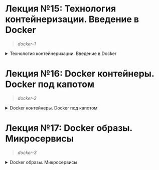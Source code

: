 # **Лекция №15: Технология контейнеризации. Введение в Docker**
> _docker-1_
<details>
  <summary>Технология контейнеризации. Введение в Docker</summary>

## **Задание:**
Установка Docker, запуск контейнера на локальной машине, выполнение команд внутри контейнера, создание образа контейнера на основе запущенного.

Цель:
ПРИМЕЧАНИЕ: д/з будет необходимо выполнить после изучения 2-го занятия по docker - «Docker контейнеры. Docker под капотом»

В данном дз студент студент познакомится с контейнеризацией. Поймет ее отличие от виртуализации, узнает что такое Docker и зачем он нужен, создаст образ и запустит контейнер.
В данном задании тренируются навыки: работы с Docker, создания образа, запуск контейнера.

Описание/Пошаговая инструкция выполнения домашнего задания:
Все действия описаны в методическом указании.

Критерии оценки:
0 б. - задание не выполнено
1 б. - задание выполнено
2 б. - выполнены все дополнительные задания

---

## **Выполнено:**

- Интеграция с GitHub
Наберем в своем канале Slack команду-сообщение:
```
/github subscribe Otus-DevOps-2021-11/Deron-D_microservices commits:*
```

1. Устанавливаем Docker:

 [Install Docker Engine on CentOS](https://docs.docker.com/engine/install/centos/)

~~~bash
➜  Deron-D_microservices git:(docker-2) ✗ docker version
Client: Docker Engine - Community
 Version:           20.10.7
 API version:       1.41
 Go version:        go1.13.15
 Git commit:        f0df350
 Built:             Wed Jun  2 11:56:24 2021
 OS/Arch:           linux/amd64
 Context:           default
 Experimental:      true

Server: Docker Engine - Community
 Engine:
  Version:          20.10.7
  API version:      1.41 (minimum version 1.12)
  Go version:       go1.13.15
  Git commit:       b0f5bc3
  Built:            Wed Jun  2 11:54:48 2021
  OS/Arch:          linux/amd64
  Experimental:     false
 containerd:
  Version:          1.4.9
  GitCommit:        e25210fe30a0a703442421b0f60afac609f950a3
 runc:
  Version:          1.0.1
  GitCommit:        v1.0.1-0-g4144b63
 docker-init:
  Version:          0.19.0
  GitCommit:        de40ad0
➜  Deron-D_microservices git:(docker-2) ✗ docker-compose version
docker-compose version 1.29.2, build 5becea4c
docker-py version: 5.0.0
CPython version: 3.7.10
OpenSSL version: OpenSSL 1.1.0l  10 Sep 2019
~~~

2. Docker hello-world

Запустим первый контейнер:
~~~bash
➜  Deron-D_microservices git:(docker-2) ✗ docker run hello-world
Unable to find image 'hello-world:latest' locally
latest: Pulling from library/hello-world
2db29710123e: Pull complete
Digest: sha256:507ecde44b8eb741278274653120c2bf793b174c06ff4eaa672b713b3263477b
Status: Downloaded newer image for hello-world:latest

Hello from Docker!
This message shows that your installation appears to be working correctly.

To generate this message, Docker took the following steps:
 1. The Docker client contacted the Docker daemon.
 2. The Docker daemon pulled the "hello-world" image from the Docker Hub.
    (amd64)
 3. The Docker daemon created a new container from that image which runs the
    executable that produces the output you are currently reading.
 4. The Docker daemon streamed that output to the Docker client, which sent it
    to your terminal.

To try something more ambitious, you can run an Ubuntu container with:
 $ docker run -it ubuntu bash

Share images, automate workflows, and more with a free Docker ID:
 https://hub.docker.com/

For more examples and ideas, visit:
 https://docs.docker.com/get-started/
~~~

3. Docker ps

Список запущенных контейнеров и список всех контейнеров:
~~~bash
➜  Deron-D_microservices git:(docker-2) ✗ docker ps
CONTAINER ID   IMAGE     COMMAND   CREATED   STATUS    PORTS     NAMES
➜  Deron-D_microservices git:(docker-2) ✗  docker ps -a
CONTAINER ID   IMAGE         COMMAND    CREATED         STATUS                     PORTS     NAMES
cf84f4fc13d5   hello-world   "/hello"   2 minutes ago   Exited (0) 2 minutes ago             awesome_hofstadter
~~~

4. Docker images

Список сохраненных образов:
~~~bash
➜  Deron-D_microservices git:(docker-2) ✗ docker images
REPOSITORY                TAG       IMAGE ID       CREATED        SIZE
hello-world               latest    feb5d9fea6a5   4 months ago   13.3kB
ubuntu                    18.04     39a8cfeef173   6 months ago   63.1MB
ubuntu                    bionic    39a8cfeef173   6 months ago   63.1MB
debian                    stretch   2c3ad12c6ecf   6 months ago   101MB
~~~

5. Docker run

Команда run создает и запускает контейнер из image:
~~~bash
➜  Deron-D_microservices git:(docker-2) ✗ docker run -it ubuntu:18.04 /bin/bash
root@610e2e3a4456:/# echo 'Hello world!' > /tmp/file
root@610e2e3a4456:/# cat /tmp/file
Hello world!
root@610e2e3a4456:/# exit
exit
➜  Deron-D_microservices git:(docker-2) ✗ docker run -it ubuntu:18.04 /bin/bash
root@8d6629686521:/# cat /tmp/file
cat: /tmp/file: No such file or directory
root@8d6629686521:/#
root@8d6629686521:/# exit
~~~

Docker run каждый раз запускает новый контейнер
Если не указывать флаг --rm при запуске docker run, то после остановки контейнер вместе с содержимым остается на диске


6. Docker ps

Найдем ранее созданный контейнер в котором мы создали /tmp/file
Это должен быть предпоследний контейнер запущенный из образа ubuntu:18.04
~~~bash
➜  Deron-D_microservices git:(docker-2) ✗ docker ps -a --format "table {{.ID}}\t{{.Image}}\t{{.CreatedAt}}\t{{.Names}}"
CONTAINER ID   IMAGE          CREATED AT                      NAMES
8d6629686521   ubuntu:18.04   2022-02-06 23:26:02 +0300 MSK   objective_faraday
610e2e3a4456   ubuntu:18.04   2022-02-06 23:25:28 +0300 MSK   fervent_lewin
cf84f4fc13d5   hello-world    2022-02-06 23:13:57 +0300 MSK   awesome_hofstadter
~~~

7. Docker start & attach

- start запускает остановленный(уже созданный)
- контейнер attach подсоединяет терминал к созданному контейнеру

~~~bash
➜  Deron-D_microservices git:(docker-2) ✗ docker start fervent_lewin
fervent_lewin
➜  Deron-D_microservices git:(docker-2) ✗ docker attach fervent_lewin
root@610e2e3a4456:/# cat /tmp/file
Hello world!
~~~

`Ctrl+p`, `Ctrl+q`

~~~bash
root@610e2e3a4456:/# read escape sequence
➜  Deron-D_microservices git:(docker-2) ✗ docker ps
CONTAINER ID   IMAGE          COMMAND       CREATED         STATUS         PORTS     NAMES
610e2e3a4456   ubuntu:18.04   "/bin/bash"   7 minutes ago   Up 2 minutes             fervent_lewin
~~~

8. Docker exec

~~~bash
➜  Deron-D_microservices git:(docker-2) ✗ docker ps
CONTAINER ID   IMAGE          COMMAND       CREATED      STATUS      PORTS     NAMES
610e2e3a4456   ubuntu:18.04   "/bin/bash"   2 days ago   Up 2 days             fervent_lewin
➜  Deron-D_microservices git:(docker-2) ✗ docker exec -it 610e2e3a4456 bash
root@610e2e3a4456:/# ps axf
    PID TTY      STAT   TIME COMMAND
     14 pts/1    Ss     0:00 bash
     25 pts/1    R+     0:00  \_ ps axf
      1 pts/0    Ss+    0:00 /bin/bash
root@610e2e3a4456:/# exit
exit
~~~

9. Docker commit

- Создает image из контейнера
- Контейнер при этом остается запущенным

~~~bash
➜  Deron-D_microservices git:(docker-2) ✗ docker commit 610e2e3a4456 deron73/ubuntu-tmp-file
sha256:e909dc08bf43bbd66cce08c5c89c37286f56503fa9b32319ca4c909623b60697
➜  Deron-D_microservices git:(docker-2) ✗ docker images
REPOSITORY                TAG       IMAGE ID       CREATED          SIZE
deron73/ubuntu-tmp-file   latest    e909dc08bf43   14 seconds ago   63.1MB
hello-world               latest    feb5d9fea6a5   4 months ago     13.3kB
docker-compose_postgres   latest    27b9045857c9   6 months ago     265MB
docker-compose_pgsql1c    latest    27b9045857c9   6 months ago     265MB
ubuntu                    18.04     39a8cfeef173   6 months ago     63.1MB
ubuntu                    bionic    39a8cfeef173   6 months ago     63.1MB
debian                    stretch   2c3ad12c6ecf   6 months ago     101MB
➜  Deron-D_microservices git:(docker-2) ✗ docker images > dockermonolith/docker-1.log
~~~

### Задание со ⭐

~~~bash
➜  Deron-D_microservices git:(docker-2) ✗ docker inspect 610e2e3a4456
[
    {
        "Id": "610e2e3a4456ca905af8b292da1f4cb276a551c4b79b1dd441183088aa460c6f",
        "Created": "2022-02-06T20:25:28.563953735Z",
        "Path": "/bin/bash",
        "Args": [],
        "State": {
            "Status": "running",
            "Running": true,
            "Paused": false,
            "Restarting": false,
            "OOMKilled": false,
            "Dead": false,
            "Pid": 1671358,
            "ExitCode": 0,
            "Error": "",
            "StartedAt": "2022-02-06T20:30:50.19225462Z",
            "FinishedAt": "2022-02-06T20:25:59.575342297Z"
        },
        "Image": "sha256:39a8cfeef17302cb7ce93cefe12368560fe62ef9d517808855f7bda79a1eb697",
        "ResolvConfPath": "/var/lib/docker/containers/610e2e3a4456ca905af8b292da1f4cb276a551c4b79b1dd441183088aa460c6f/resolv.conf",
        "HostnamePath": "/var/lib/docker/containers/610e2e3a4456ca905af8b292da1f4cb276a551c4b79b1dd441183088aa460c6f/hostname",
        "HostsPath": "/var/lib/docker/containers/610e2e3a4456ca905af8b292da1f4cb276a551c4b79b1dd441183088aa460c6f/hosts",
        "LogPath": "/var/lib/docker/containers/610e2e3a4456ca905af8b292da1f4cb276a551c4b79b1dd441183088aa460c6f/610e2e3a4456ca905af8b292da1f4cb276a551c4b79b1dd441183088aa460c6f-json.log",
        "Name": "/fervent_lewin",
        "RestartCount": 0,
        "Driver": "overlay2",
        "Platform": "linux",
        "MountLabel": "",
        "ProcessLabel": "",
        "AppArmorProfile": "",
        "ExecIDs": null,
        "HostConfig": {
            "Binds": null,
            "ContainerIDFile": "",
            "LogConfig": {
                "Type": "json-file",
                "Config": {}
            },
            "NetworkMode": "default",
            "PortBindings": {},
            "RestartPolicy": {
                "Name": "no",
                "MaximumRetryCount": 0
            },
            "AutoRemove": false,
            "VolumeDriver": "",
            "VolumesFrom": null,
            "CapAdd": null,
            "CapDrop": null,
            "CgroupnsMode": "host",
            "Dns": [],
            "DnsOptions": [],
            "DnsSearch": [],
            "ExtraHosts": null,
            "GroupAdd": null,
            "IpcMode": "private",
            "Cgroup": "",
            "Links": null,
            "OomScoreAdj": 0,
            "PidMode": "",
            "Privileged": false,
            "PublishAllPorts": false,
            "ReadonlyRootfs": false,
            "SecurityOpt": null,
            "UTSMode": "",
            "UsernsMode": "",
            "ShmSize": 67108864,
            "Runtime": "runc",
            "ConsoleSize": [
                0,
                0
            ],
            "Isolation": "",
            "CpuShares": 0,
            "Memory": 0,
            "NanoCpus": 0,
            "CgroupParent": "",
            "BlkioWeight": 0,
            "BlkioWeightDevice": [],
            "BlkioDeviceReadBps": null,
            "BlkioDeviceWriteBps": null,
            "BlkioDeviceReadIOps": null,
            "BlkioDeviceWriteIOps": null,
            "CpuPeriod": 0,
            "CpuQuota": 0,
            "CpuRealtimePeriod": 0,
            "CpuRealtimeRuntime": 0,
            "CpusetCpus": "",
            "CpusetMems": "",
            "Devices": [],
            "DeviceCgroupRules": null,
            "DeviceRequests": null,
            "KernelMemory": 0,
            "KernelMemoryTCP": 0,
            "MemoryReservation": 0,
            "MemorySwap": 0,
            "MemorySwappiness": null,
            "OomKillDisable": false,
            "PidsLimit": null,
            "Ulimits": null,
            "CpuCount": 0,
            "CpuPercent": 0,
            "IOMaximumIOps": 0,
            "IOMaximumBandwidth": 0,
            "MaskedPaths": [
                "/proc/asound",
                "/proc/acpi",
                "/proc/kcore",
                "/proc/keys",
                "/proc/latency_stats",
                "/proc/timer_list",
                "/proc/timer_stats",
                "/proc/sched_debug",
                "/proc/scsi",
                "/sys/firmware"
            ],
            "ReadonlyPaths": [
                "/proc/bus",
                "/proc/fs",
                "/proc/irq",
                "/proc/sys",
                "/proc/sysrq-trigger"
            ]
        },
        "GraphDriver": {
            "Data": {
                "LowerDir": "/var/lib/docker/overlay2/4925f794763b8f803d6b76401e34dcdb1bdb7e5f70e6ffe7acb357750c14e8d3-init/diff:/var/lib/docker/overlay2/04e1c7aa28e7582ffe86ca772c26544f5a952c052d5be37e67e5aef63bf5a80f/diff",
                "MergedDir": "/var/lib/docker/overlay2/4925f794763b8f803d6b76401e34dcdb1bdb7e5f70e6ffe7acb357750c14e8d3/merged",
                "UpperDir": "/var/lib/docker/overlay2/4925f794763b8f803d6b76401e34dcdb1bdb7e5f70e6ffe7acb357750c14e8d3/diff",
                "WorkDir": "/var/lib/docker/overlay2/4925f794763b8f803d6b76401e34dcdb1bdb7e5f70e6ffe7acb357750c14e8d3/work"
            },
            "Name": "overlay2"
        },
        "Mounts": [],
        "Config": {
            "Hostname": "610e2e3a4456",
            "Domainname": "",
            "User": "",
            "AttachStdin": true,
            "AttachStdout": true,
            "AttachStderr": true,
            "Tty": true,
            "OpenStdin": true,
            "StdinOnce": true,
            "Env": [
                "PATH=/usr/local/sbin:/usr/local/bin:/usr/sbin:/usr/bin:/sbin:/bin"
            ],
            "Cmd": [
                "/bin/bash"
            ],
            "Image": "ubuntu:18.04",
            "Volumes": null,
            "WorkingDir": "",
            "Entrypoint": null,
            "OnBuild": null,
            "Labels": {}
        },
        "NetworkSettings": {
            "Bridge": "",
            "SandboxID": "3cb67ef189998d29761a502dad22b7c0d8a720f9a87ed3742ad11cc01d4b7490",
            "HairpinMode": false,
            "LinkLocalIPv6Address": "",
            "LinkLocalIPv6PrefixLen": 0,
            "Ports": {},
            "SandboxKey": "/var/run/docker/netns/3cb67ef18999",
            "SecondaryIPAddresses": null,
            "SecondaryIPv6Addresses": null,
            "EndpointID": "850ed7f45b94a55314b0b839485b79601c61c4fecb51a38ce2dbf10ebfa5d85d",
            "Gateway": "172.17.0.1",
            "GlobalIPv6Address": "",
            "GlobalIPv6PrefixLen": 0,
            "IPAddress": "172.17.0.2",
            "IPPrefixLen": 16,
            "IPv6Gateway": "",
            "MacAddress": "02:42:ac:11:00:02",
            "Networks": {
                "bridge": {
                    "IPAMConfig": null,
                    "Links": null,
                    "Aliases": null,
                    "NetworkID": "6d2e447479c6b6e4e141a8281be413a46af2b28c9e182c69230e3ed653f2abcb",
                    "EndpointID": "850ed7f45b94a55314b0b839485b79601c61c4fecb51a38ce2dbf10ebfa5d85d",
                    "Gateway": "172.17.0.1",
                    "IPAddress": "172.17.0.2",
                    "IPPrefixLen": 16,
                    "IPv6Gateway": "",
                    "GlobalIPv6Address": "",
                    "GlobalIPv6PrefixLen": 0,
                    "MacAddress": "02:42:ac:11:00:02",
                    "DriverOpts": null
                }
            }
        }
    }
]
➜  Deron-D_microservices git:(docker-2) ✗ docker inspect 39a8cfeef173
[
    {
        "Id": "sha256:39a8cfeef17302cb7ce93cefe12368560fe62ef9d517808855f7bda79a1eb697",
        "RepoTags": [
            "ubuntu:18.04",
            "ubuntu:bionic"
        ],
        "RepoDigests": [
            "ubuntu@sha256:7bd7a9ca99f868bf69c4b6212f64f2af8e243f97ba13abb3e641e03a7ceb59e8"
        ],
        "Parent": "",
        "Comment": "",
        "Created": "2021-07-26T21:21:31.071665434Z",
        "Container": "c92bfb9ad23f9f790e1b9aceecd94e4da4fd21892314d88c8baf1e767d826306",
        "ContainerConfig": {
            "Hostname": "c92bfb9ad23f",
            "Domainname": "",
            "User": "",
            "AttachStdin": false,
            "AttachStdout": false,
            "AttachStderr": false,
            "Tty": false,
            "OpenStdin": false,
            "StdinOnce": false,
            "Env": [
                "PATH=/usr/local/sbin:/usr/local/bin:/usr/sbin:/usr/bin:/sbin:/bin"
            ],
            "Cmd": [
                "/bin/sh",
                "-c",
                "#(nop) ",
                "CMD [\"bash\"]"
            ],
            "Image": "sha256:b8a5122daf391c9b0675a7d9b74c22896be683c3ee0935858ca8166d51756164",
            "Volumes": null,
            "WorkingDir": "",
            "Entrypoint": null,
            "OnBuild": null,
            "Labels": {}
        },
        "DockerVersion": "20.10.7",
        "Author": "",
        "Config": {
            "Hostname": "",
            "Domainname": "",
            "User": "",
            "AttachStdin": false,
            "AttachStdout": false,
            "AttachStderr": false,
            "Tty": false,
            "OpenStdin": false,
            "StdinOnce": false,
            "Env": [
                "PATH=/usr/local/sbin:/usr/local/bin:/usr/sbin:/usr/bin:/sbin:/bin"
            ],
            "Cmd": [
                "bash"
            ],
            "Image": "sha256:b8a5122daf391c9b0675a7d9b74c22896be683c3ee0935858ca8166d51756164",
            "Volumes": null,
            "WorkingDir": "",
            "Entrypoint": null,
            "OnBuild": null,
            "Labels": null
        },
        "Architecture": "amd64",
        "Os": "linux",
        "Size": 63137486,
        "VirtualSize": 63137486,
        "GraphDriver": {
            "Data": {
                "MergedDir": "/var/lib/docker/overlay2/04e1c7aa28e7582ffe86ca772c26544f5a952c052d5be37e67e5aef63bf5a80f/merged",
                "UpperDir": "/var/lib/docker/overlay2/04e1c7aa28e7582ffe86ca772c26544f5a952c052d5be37e67e5aef63bf5a80f/diff",
                "WorkDir": "/var/lib/docker/overlay2/04e1c7aa28e7582ffe86ca772c26544f5a952c052d5be37e67e5aef63bf5a80f/work"
            },
            "Name": "overlay2"
        },
        "RootFS": {
            "Type": "layers",
            "Layers": [
                "sha256:21639b09744fc39b4e1fe31c79cdf54470afe4d7239a517c4060bd181f8e3039"
            ]
        },
        "Metadata": {
            "LastTagTime": "0001-01-01T00:00:00Z"
        }
    }
]
~~~
### **Выводы про разницу между контейнером и образом:**
Образ докера являются основой контейнеров.
Образ - это упорядоченная коллекция изменений корневой файловой системы и соответствующих параметров
выполнения для использования в среде выполнения контейнера.
Образ обычно содержит объединение многоуровневых файловых систем, расположенных друг на друге.
Образ не имеет состояния и никогда не изменяется.

**Контейнер - это исполняемый (остановленный) экземпляр образа docker.**

Контейнер Docker состоит из:
- Docker образа
- Среды выполнения
- Стандартного набора инструкций
Концепция заимствована из морских контейнеров, которые определяют стандарт для доставки товаров по всему миру.
Docker определяет стандарт для отправки программного обеспечения.

(*) Взято из [Docker Glossary](https://docs.docker.com/glossary/)

Хотелось бы еще добавить, что из одного образа можно запустить множество контейнеров.



## **Полезное:**

</details>

# **Лекция №16: Docker контейнеры. Docker под капотом**
> _docker-2_
<details>
  <summary>Docker контейнеры. Docker под капотом</summary>

## **Задание:**
Запуск VM с установленным Docker Engine при помощи Docker Machine. Написание Dockerfile и сборка образа с тестовым приложением. Сохранение образа на DockerHub.

Цель:
В данном дз студент продолжит работать с Docker, создаст образы приложения и загрузит из в DockerHub.
В данном задании тренируются навыки: работы с Docker, DockerHub.

Описание/Пошаговая инструкция выполнения домашнего задания:
Все действия описаны в методическом указании.

Критерии оценки:
0 б. - задание не выполнено
1 б. - задание выполнено
2 б. - выполнены все дополнительные задания

---

## **Выполнено:**

1. Docker machine


Ставим Docker machine [https://github.com/docker/machine/releases](https://github.com/docker/machine/releases)
~~~bash
curl -L https://github.com/docker/machine/releases/download/v0.16.2/docker-machine-`uname -s`-`uname -m` >/tmp/docker-machine &&
~~~

Создадим Docker хост в Yandex Cloud и настроим локальное окружение на работу с ним
~~~bash
➜  Deron-D_infra git:(main) yc compute instance create \
  --name docker-host \
  --zone ru-central1-a \
  --network-interface subnet-name=reddit-app-net-ru-central1-a,nat-ip-version=ipv4 \
  --create-boot-disk image-folder-id=standard-images,image-family=ubuntu-1804-lts,size=15 \
  --ssh-key ~/.ssh/appuser.pub
done (19s)
id: fhm7srocib0tiak4n3og
folder_id: b1glujc915djb9lako8f
created_at: "2022-02-14T18:30:28Z"
name: docker-host
zone_id: ru-central1-a
platform_id: standard-v2
resources:
  memory: "2147483648"
  cores: "2"
  core_fraction: "100"
status: RUNNING
boot_disk:
  mode: READ_WRITE
  device_name: fhm0r8po6uisnmtgbepe
  auto_delete: true
  disk_id: fhm0r8po6uisnmtgbepe
network_interfaces:
- index: "0"
  mac_address: d0:0d:7e:6f:0c:92
  subnet_id: e9bcqv136grugc8pqv6k
  primary_v4_address:
    address: 10.128.0.10
    one_to_one_nat:
      address: 51.250.15.142
      ip_version: IPV4
fqdn: fhm7srocib0tiak4n3og.auto.internal
scheduling_policy: {}
network_settings:
  type: STANDARD
placement_policy: {}
~~~

После чего можно инициализировать окружение Docker.
~~~bash
➜  Deron-D_infra git:(main) docker-machine create \
  --driver generic \
  --generic-ip-address=51.250.15.142 \
  --generic-ssh-user yc-user \
  --generic-ssh-key ~/.ssh/appuser \
docker-host
Running pre-create checks...
~~~

Проверяем, что наш Docker-хост успешно создан
~~~bash
➜  Deron-D_infra git:(main) docker-machine ls
NAME          ACTIVE   DRIVER    STATE     URL                        SWARM   DOCKER      ERRORS
docker-host   -        generic   Running   tcp://51.250.15.142:2376           v20.10.12
~~~

И начинаем с ним работу
~~~bash
$ eval $(docker-machine env docker-host)
~~~
> переключиться обратно на локальный хост `eval $(docker-machine env --unset)`


2. Сборка образа

~~~bash
➜  docker-monolith git:(docker-2) ✗ docker build -t reddit:latest .
Sending build context to Docker daemon  8.192kB
Step 1/11 : FROM ubuntu:18.04
 ---> dcf4d4bef137
Step 2/11 : RUN apt-get update
 ---> Using cache
 ---> cb0cee1bbe0d
Step 3/11 : RUN apt-get install -y mongodb-server ruby-full ruby-dev build-essential git
 ---> Using cache
 ---> c99964f40c4f
Step 4/11 : RUN gem install bundler
 ---> Using cache
 ---> df14a7870f89
Step 5/11 : RUN git clone -b monolith https://github.com/express42/reddit.git
 ---> Using cache
 ---> efd55a5d1952
Step 6/11 : COPY mongod.conf /etc/mongod.conf
 ---> Using cache
 ---> 3829a455e7a6
Step 7/11 : COPY db_config /reddit/db_config
 ---> Using cache
 ---> a36862cab24c
Step 8/11 : COPY start.sh /start.sh
 ---> Using cache
 ---> bec898124297
Step 9/11 : RUN cd /reddit && rm Gemfile.lock && bundle install
 ---> Using cache
 ---> 865adfa813d2
Step 10/11 : RUN chmod 0777 /start.sh
 ---> Using cache
 ---> 5a162930ae1f
Step 11/11 : CMD ["/start.sh"]
 ---> Using cache
 ---> 924d4cfbfd6e
Successfully built 924d4cfbfd6e
Successfully tagged reddit:latest
~~~

Посмотрим на все образы (в том числе промежуточные):
~~~bash
➜  docker-monolith git:(docker-2) ✗ docker images -a
REPOSITORY   TAG       IMAGE ID       CREATED              SIZE
reddit       latest    924d4cfbfd6e   24 seconds ago       647MB
<none>       <none>    5a162930ae1f   About a minute ago   647MB
<none>       <none>    865adfa813d2   About a minute ago   647MB
<none>       <none>    bec898124297   2 minutes ago        616MB
<none>       <none>    a36862cab24c   2 minutes ago        616MB
<none>       <none>    3829a455e7a6   2 minutes ago        616MB
<none>       <none>    efd55a5d1952   2 minutes ago        616MB
<none>       <none>    df14a7870f89   3 minutes ago        616MB
<none>       <none>    c99964f40c4f   3 minutes ago        614MB
<none>       <none>    cb0cee1bbe0d   6 minutes ago        102MB
ubuntu       18.04     dcf4d4bef137   11 days ago          63.2MB
~~~


3. Запуск контейнера

~~~bash
➜  docker-monolith git:(docker-2) ✗ docker run --name reddit -d --network=host reddit:latest
fc1e14519ad2e1b50d80ea866c9f6f11028dab5039093f7402292af2c6db4994
~~~

Проверим результат:
~~~bash
➜  docker-monolith git:(docker-2) ✗ docker-machine ls
NAME          ACTIVE   DRIVER    STATE     URL                        SWARM   DOCKER      ERRORS
docker-host   *        generic   Running   tcp://51.250.15.142:2376           v20.10.12

➜  docker-monolith git:(docker-2) ✗ curl 51.250.15.142:9292
<!DOCTYPE html>
<html lang='en'>
<head>
<meta charset='utf-8'>
<meta content='IE=Edge,chrome=1' http-equiv='X-UA-Compatible'>
<meta content='width=device-width, initial-scale=1.0' name='viewport'>
<title>Monolith Reddit :: All posts</title>q
....
~~~

4. Оптимизация.

Попробуем уменьшить размер образа и количество слоев. Создадим файл `Dockerfile.optimized` со следующим содержимым:
~~~Dockerfile
FROM ubuntu:18.04

RUN apt-get update && \
    apt-get install -y mongodb-server ruby-full ruby-bundler ruby-dev build-essential git && \
    git clone -b monolith https://github.com/express42/reddit.git && \
    apt-get autoremove -y &&  \
    apt-get autoclean && \
    apt-get clean && \
    rm -rf /var/lib/apt/lists/* && \
    rm -rf /tmp/* /var/tmp/*

COPY mongod.conf /etc/mongod.conf
COPY db_config /reddit/db_config
COPY start.sh /start.sh

RUN cd /reddit && rm Gemfile.lock && bundle install
RUN chmod 0777 /start.sh

CMD ["/start.sh"]
~~~

~~~bash
docker-monolith git:(docker-2) ✗ docker build -t reddit:1.1 . -f Dockerfile.optimized
~~~

~~~bash
➜  docker-monolith git:(docker-2) ✗ docker images -a
REPOSITORY   TAG       IMAGE ID       CREATED          SIZE
reddit       1.1       ce470d456105   29 minutes ago   616MB
...
reddit       latest    675ad42ddbea   51 minutes ago   655MB
...
ubuntu       18.04     dcf4d4bef137   12 days ago      63.2MB
~~~

5. Docker hub

~~~bash
➜  docker-monolith git:(docker-2) ✗ docker login
Login with your Docker ID to push and pull images from Docker Hub. If you don't have a Docker ID, head over to https://hub.docker.com to create one.
Username: deron73
Password:
WARNING! Your password will be stored unencrypted in /home/dpp/.docker/config.json.
Configure a credential helper to remove this warning. See
https://docs.docker.com/engine/reference/commandline/login/#credentials-store
Login Succeeded
➜  docker-monolith git:(docker-2) ✗ docker tag reddit:1.1 deron73/otus-reddit:1.0
➜  docker-monolith git:(docker-2) ✗ docker push deron73/otus-reddit:1.0
The push refers to repository [docker.io/deron73/otus-reddit]
5ba9b12c850a: Pushed
0bf01b51819b: Pushed
325283f40c08: Pushed
a844f1d825e6: Pushed
36b33cb1d4ff: Pushed
8f9e73e9156d: Pushed
1dc52a6b4de8: Mounted from library/ubuntu
1.0: digest: sha256:688012a2de6158c20ee3dda784352baa403f59440aae8e394c49e1ace80b25ae size: 1782
~~~

Проверяем:

~~~bash
➜  docker-monolith git:(docker-2) ✗ eval $(docker-machine env --unset)
➜  docker-monolith git:(docker-2) ✗ docker images
REPOSITORY                TAG       IMAGE ID       CREATED        SIZE
deron73/ubuntu-tmp-file   latest    e909dc08bf43   5 days ago     63.1MB
hello-world               latest    feb5d9fea6a5   4 months ago   13.3kB
docker-compose_pgsql1c    latest    27b9045857c9   6 months ago   265MB
docker-compose_postgres   latest    27b9045857c9   6 months ago   265MB
ubuntu                    18.04     39a8cfeef173   6 months ago   63.1MB
ubuntu                    bionic    39a8cfeef173   6 months ago   63.1MB
debian                    stretch   2c3ad12c6ecf   6 months ago   101MB
➜  docker-monolith git:(docker-2) ✗ docker run --name reddit -d -p 9292:9292 deron73/otus-reddit:1.0
Unable to find image 'deron73/otus-reddit:1.0' locally
1.0: Pulling from deron73/otus-reddit
68e7bb398b9f: Pull complete
5ae5dc3e4ca1: Pull complete
5ce2afa0215b: Pull complete
a9820bbe8aa3: Pull complete
5a338a82d69c: Pull complete
7e2f2e908650: Pull complete
ee04fcf40e7a: Pull complete
Digest: sha256:688012a2de6158c20ee3dda784352baa403f59440aae8e394c49e1ace80b25ae
Status: Downloaded newer image for deron73/otus-reddit:1.0
445b15da1a649ea59c8bf217a2cf697ed2f23f50518a1038dd272c4ef751d2bd

➜  docker-monolith git:(docker-2) ✗ docker ps
CONTAINER ID   IMAGE                     COMMAND       CREATED         STATUS         PORTS                                       NAMES
445b15da1a64   deron73/otus-reddit:1.0   "/start.sh"   4 minutes ago   Up 4 minutes   0.0.0.0:9292->9292/tcp, :::9292->9292/tcp   reddit
➜  docker-monolith git:(docker-2) ✗ curl localhost:9292
<!DOCTYPE html>
<html lang='en'>
<head>
<meta charset='utf-8'>
<meta content='IE=Edge,chrome=1' http-equiv='X-UA-Compatible'>
<meta content='width=device-width, initial-scale=1.0' name='viewport'>
<title>Monolith Reddit :: All posts</title>
...
~~~

6. Еще проверяем:

~~~bash
➜  docker-monolith git:(docker-2) ✗ docker logs reddit -f
about to fork child process, waiting until server is ready for connections.
forked process: 9
child process started successfully, parent exiting
Puma starting in single mode...
* Puma version: 5.6.2 (ruby 2.5.1-p57) ("Birdie's Version")
*  Min threads: 0
*  Max threads: 5
*  Environment: development
*          PID: 32
/reddit/helpers.rb:4: warning: redefining `object_id' may cause serious problems
* Listening on http://0.0.0.0:9292
Use Ctrl-C to stop
172.17.0.1 - - [14/Feb/2022:19:47:43 +0000] "GET / HTTP/1.1" 200 1861 0.0190

➜  docker-monolith git:(docker-2) ✗ docker exec -it reddit bash
root@445b15da1a64:/# ps aux
USER         PID %CPU %MEM    VSZ   RSS TTY      STAT START   TIME COMMAND
root           1  0.0  0.0  18384  3108 ?        Ss   19:42   0:00 /bin/bash /start.sh
root           9  0.1  0.4 1020780 66740 ?       Sl   19:42   0:00 /usr/bin/mongod --fork --logpath /var/log/mongod.log --config /etc/mongodb.conf
root          32  0.0  0.2 662180 37692 ?        Sl   19:43   0:00 puma 5.6.2 (tcp://0.0.0.0:9292) [reddit]
root          45  0.2  0.0  18512  3448 pts/0    Ss   19:52   0:00 bash
root          61  0.0  0.0  34412  2904 pts/0    R+   19:52   0:00 ps aux
root@445b15da1a64:/# killall5 1
root@445b15da1a64:/# %

➜  docker-monolith git:(docker-2) ✗ docker ps
CONTAINER ID   IMAGE     COMMAND   CREATED   STATUS    PORTS     NAMES

➜  docker-monolith git:(docker-2) ✗ docker stop reddit && docker rm reddit
reddit
reddit

➜  docker-monolith git:(docker-2) ✗ docker run --name reddit --rm -it deron73/otus-reddit:1.0 bash
root@348139cf6af3:/# ps aux
USER         PID %CPU %MEM    VSZ   RSS TTY      STAT START   TIME COMMAND
root           1  0.0  0.0  18512  3316 pts/0    Ss   19:54   0:00 bash
root          16  0.0  0.0  34412  2804 pts/0    R+   19:54   0:00 ps aux
root@348139cf6af3:/# exit
exit
~~~


~~~bash
➜  docker-monolith git:(docker-2) ✗ docker inspect deron73/otus-reddit:1.0
[
    {
        "Id": "sha256:ce470d456105f7339ff61104c70a0c5eccd43e33b271cd88f393e52cd24ff527",
        "RepoTags": [
            "deron73/otus-reddit:1.0"
        ],
        "RepoDigests": [
            "deron73/otus-reddit@sha256:688012a2de6158c20ee3dda784352baa403f59440aae8e394c49e1ace80b25ae"
        ],
        "Parent": "",
        "Comment": "",
        "Created": "2022-02-14T19:03:24.148992844Z",
        "Container": "ca59dcfeacd9b9d9b0894b01d36837643f732777c66dd7c26d46092b744b5119",
        "ContainerConfig": {
            "Hostname": "ca59dcfeacd9",
            "Domainname": "",
            "User": "",
            "AttachStdin": false,
            "AttachStdout": false,
            "AttachStderr": false,
            "Tty": false,
            "OpenStdin": false,
            "StdinOnce": false,
            "Env": [
                "PATH=/usr/local/sbin:/usr/local/bin:/usr/sbin:/usr/bin:/sbin:/bin"
            ],
            "Cmd": [
                "/bin/sh",
                "-c",
                "#(nop) ",
                "CMD [\"/start.sh\"]"
            ],
            "Image": "sha256:9cdb1e2dfef3577af22d96bfbbd44c4bafb1fe0cd78065faeae5131bff2fa93e",
            "Volumes": null,
            "WorkingDir": "",
            "Entrypoint": null,
            "OnBuild": null,
            "Labels": {}
        },
        "DockerVersion": "20.10.12",
        "Author": "",
        "Config": {
            "Hostname": "",
            "Domainname": "",
            "User": "",
            "AttachStdin": false,
            "AttachStdout": false,
            "AttachStderr": false,
            "Tty": false,
            "OpenStdin": false,
            "StdinOnce": false,
            "Env": [
                "PATH=/usr/local/sbin:/usr/local/bin:/usr/sbin:/usr/bin:/sbin:/bin"
            ],
            "Cmd": [
                "/start.sh"
            ],
            "Image": "sha256:9cdb1e2dfef3577af22d96bfbbd44c4bafb1fe0cd78065faeae5131bff2fa93e",
            "Volumes": null,
            "WorkingDir": "",
            "Entrypoint": null,
            "OnBuild": null,
            "Labels": null
        },
        "Architecture": "amd64",
        "Os": "linux",
        "Size": 615930791,
        "VirtualSize": 615930791,
        "GraphDriver": {
            "Data": {
                "LowerDir": "/var/lib/docker/overlay2/4b2a50183a0ef47f7007028a644651f3b98a32ff7e28c7a66b06ea33ceb2b7a4/diff:/var/lib/docker/overlay2/de269dbb24d65aac8b0c6becc07ed0f3f263673fe15bfb13d0c53deb4bcd675e/diff:/var/lib/docker/overlay2/d38c83d66e09b521e78d9ff1648e87339e3243939efb185e1bf1b158a46f35f4/diff:/var/lib/docker/overlay2/4b066fe029bca4727ee7fe6d6666db9a470b80b8f552879e331ce65242fe70d7/diff:/var/lib/docker/overlay2/1fc92dcf6859745850284d5b64917e9569726f1d8cd884a7f510cb799d91965e/diff:/var/lib/docker/overlay2/e2679a7f1ab3a6420c58db16ff044cb2a1930c2047840c353b7739a15c10b28a/diff",
                "MergedDir": "/var/lib/docker/overlay2/f15dfb4fc82a549ecba2e2a404436c45585e37f28d31dd009d9876db8b2fa124/merged",
                "UpperDir": "/var/lib/docker/overlay2/f15dfb4fc82a549ecba2e2a404436c45585e37f28d31dd009d9876db8b2fa124/diff",
                "WorkDir": "/var/lib/docker/overlay2/f15dfb4fc82a549ecba2e2a404436c45585e37f28d31dd009d9876db8b2fa124/work"
            },
            "Name": "overlay2"
        },
        "RootFS": {
            "Type": "layers",
            "Layers": [
                "sha256:1dc52a6b4de8561423dd3ec5a1f7f77f5309fd8cb340f80b8bc3d87fa112003e",
                "sha256:8f9e73e9156d454cf191074f3d2cf2e5e549998554675260663bdb84bb83ba96",
                "sha256:36b33cb1d4ff2170784ed4d69175eb2615c5b18205b1bada6e021872a5124de0",
                "sha256:a844f1d825e607f83ec3f00f3df4b3b7b54d34cac8bb3973a202d6872453a767",
                "sha256:325283f40c08a4ec45f039b0436e33e60deaf2d89aeccc0291bb2a04c0e943d6",
                "sha256:0bf01b51819b4ba1a0ab3013cd7b69bdf60efdec790c9dbd36cb699c5328c847",
                "sha256:5ba9b12c850a6e7d1aed0ce3aeb982d0313035588dee9ddc2b19826ecb3495e1"
            ]
        },
        "Metadata": {
            "LastTagTime": "0001-01-01T00:00:00Z"
        }
    }
]
~~~

~~~bash
➜  docker-monolith git:(docker-2) ✗ docker inspect deron73/otus-reddit:1.0 -f '{{.ContainerConfig.Cmd}}'
[/bin/sh -c #(nop)  CMD ["/start.sh"]]
➜  docker-monolith git:(docker-2) ✗ docker run --name reddit -d -p 9292:9292 deron73/otus-reddit:1.0
f028497bab3abfded0a2f41f888324411eb4bfe69e59fedd716796e219519acc
~~~


7. Освобождение ресурсов:

~~~bash
➜  docker-monolith git:(docker-2) ✗ docker-machine rm docker-host
About to remove docker-host
WARNING: This action will delete both local reference and remote instance.
Are you sure? (y/n): y
Successfully removed docker-host
~~~

~~~bash
➜  docker-monolith git:(docker-2) ✗ yc compute instances list
+----------------------+-------------+---------------+---------+--------------+-------------+
|          ID          |    NAME     |    ZONE ID    | STATUS  | EXTERNAL IP  | INTERNAL IP |
+----------------------+-------------+---------------+---------+--------------+-------------+
| fhmd1na8srgn4q5top8l | docker-host | ru-central1-a | RUNNING | 51.250.5.184 | 10.128.0.34 |
+----------------------+-------------+---------------+---------+--------------+-------------+

➜  docker-monolith git:(docker-2) ✗ yc compute instance delete docker-host
done (21s)
~~~

Задание со ⭐

1.  Создаем прототип в директории /docker-monolith/infra/ для автоматизации поднятия нескольких инстансов в Yandex Cloud, установки на них докера и запуска там образа deron73/otus-reddit:1.0

~~~bash
➜  docker-monolith git:(docker-2) ✗ tree infra
infra
├── ansible
│   ├── ansible.cfg
│   └── docker_install.yml
├── packer
│   ├── docker.json
│   ├── key.json
│   ├── variables.json
│   └── variables.json.example
└── terraform
    ├── inventory.tpl
    ├── main.tf
    ├── terraform.tfstate
    ├── terraform.tfvars
    ├── terraform.tfvars.example
    └── variables.tf
~~~

2. Жарим образ:

~~~bash
➜  docker-monolith git:(docker-2) ✗ cd infra/packer
➜  packer git:(docker-2) ✗ packer validate -var-file=./variables.json ./docker.json
The configuration is valid.

➜  packer git:(docker-2) ✗ packer build -var-file=./variables.json ./docker.json
yandex: output will be in this color.

...
--> yandex: A disk image was created: docker-base (id: fd8ekbe042d70fehmd54) with family name docker-base
~~~

3. Поднимаем инфрастурктуру, задав количество инстансов `count_of_instance` в `terraform.tfvars`:

~~~bash
➜  packer git:(docker-2) ✗ cd ../terraform
➜  terraform git:(docker-2) ✗ terraform init

Initializing the backend...

Initializing provider plugins...
- Checking for available provider plugins...
- Downloading plugin for provider "local" (hashicorp/local) 2.1.0...
- Downloading plugin for provider "yandex" (terraform-providers/yandex) 0.35.0...

➜  terraform git:(docker-2) ✗ terraform apply
Plan: 3 to add, 0 to change, 0 to destroy.

Do you want to perform these actions?
  Terraform will perform the actions described above.
  Only 'yes' will be accepted to approve.

  Enter a value: yes
...
~~~

4. Запускаем контейнеры в инстансах:
~~~bash
➜  terraform git:(docker-2) ✗ cd ../ansible
➜  ansible git:(docker-2) ✗ ansible-playbook run_otus_reddit.yml

PLAY [Pull & run docker container] *****
...
PLAY RECAP **************************************************************************************************************************************************
62.84.119.234              : ok=1    changed=1    unreachable=0    failed=0    skipped=0    rescued=0    ignored=0
62.84.124.98               : ok=1    changed=1    unreachable=0    failed=0    skipped=0    rescued=0    ignored=0
~~~

5. Проверяем:

~~~bash
➜  ansible git:(docker-2) ✗ curl 62.84.119.234 | head -7
  % Total    % Received % Xferd  Average Speed   Time    Time     Time  Current
                                 Dload  Upload   Total   Spent    Left  Speed
100  1861  100  1861    0     0  50297      0 --:--:-- --:--:-- --:--:-- 50297
<!DOCTYPE html>
<html lang='en'>
<head>
<meta charset='utf-8'>
<meta content='IE=Edge,chrome=1' http-equiv='X-UA-Compatible'>
<meta content='width=device-width, initial-scale=1.0' name='viewport'>
<title>Monolith Reddit :: All posts</title>
➜  ansible git:(docker-2) ✗ curl 62.84.124.98 | head -7
  % Total    % Received % Xferd  Average Speed   Time    Time     Time  Current
                                 Dload  Upload   Total   Spent    Left  Speed
100  1861  100  1861    0     0  56393      0 --:--:-- --:--:-- --:--:-- 56393
<!DOCTYPE html>
<html lang='en'>
<head>
<meta charset='utf-8'>
<meta content='IE=Edge,chrome=1' http-equiv='X-UA-Compatible'>
<meta content='width=device-width, initial-scale=1.0' name='viewport'>
<title>Monolith Reddit :: All posts</title>
~~~

## **Полезное:**

</details>


# **Лекция №17: Docker образы. Микросервисы**
> _docker-3_
<details>
  <summary>Docker образы. Микросервисы</summary>

## **Задание:**
Разбиение приложения на несколько микросервисов. Выбор базового образа. Подключение volume к контейнеру.

Цель:
В данном дз студент продолжит работы с Docker, разобьет приложение на отдельные микросервисы, соберет для каждого приложения отдельный образ, выберет базовый образ.
В данном задании тренируются навыки: создания образов Docker, написания Dockerfile.

Описание/Пошаговая инструкция выполнения домашнего задания:
Все действия описаны в методическом указании.

Критерии оценки:
0 б. - задание не выполнено
1 б. - задание выполнено
2 б. - выполнены все дополнительные задания


## **План**
- **Разбить наше приложение на несколько компонентов**
- **Запустить наше микросервисное приложение**

---

## **Выполнено:**

1. Поднимаем Docker хост в Yandex Cloud, аналогично предыдущему ДЗ:

~~~bash
➜  Deron-D_microservices git:(docker-3) ✗ yc compute instance create \
  --name docker-host \
  --zone ru-central1-a \
  --network-interface subnet-name=docker-net-ru-central1-a,nat-ip-version=ipv4 \
  --create-boot-disk image-folder-id=standard-images,image-family=ubuntu-1804-lts,size=15 \
  --ssh-key ~/.ssh/appuser.pub
...
      address: 51.250.5.113
...

~~~

~~~bash
docker-machine create \
  --driver generic \
  --generic-ip-address=51.250.5.113 \
  --generic-ssh-user yc-user \
  --generic-ssh-key ~/.ssh/appuser \
docker-host
~~~

~~~bash
➜  Deron-D_microservices git:(docker-3) ✗  eval $(docker-machine env docker-host)
➜  Deron-D_microservices git:(docker-3) ✗  docker-machine ls
NAME          ACTIVE   DRIVER    STATE     URL                       SWARM   DOCKER      ERRORS
docker-host   *        generic   Running   tcp://51.250.5.113:2376           v20.10.12
~~~

2. Скачиваем и распаковываем архив:

~~~bash
➜  Deron-D_microservices git:(docker-3) ✗ wget -q https://github.com/express42/reddit/archive/microservices.zip
➜  Deron-D_microservices git:(docker-3) ✗ unzip microservices.zip
Archive:  microservices.zip
...
➜  Deron-D_microservices git:(docker-3) ✗ rm microservices.zip
➜  Deron-D_microservices git:(docker-3) ✗ mv reddit-microservices src
➜  Deron-D_microservices git:(docker-3) ✗ tree src
src
├── comment
│   ├── comment_app.rb
│   ├── config.ru
│   ├── docker_build.sh
│   ├── Gemfile
│   ├── Gemfile.lock
│   ├── helpers.rb
│   └── VERSION
├── post-py
│   ├── docker_build.sh
│   ├── helpers.py
│   ├── post_app.py
│   ├── requirements.txt
│   └── VERSION
├── README.md
└── ui
    ├── config.ru
    ├── docker_build.sh
    ├── Gemfile
    ├── Gemfile.lock
    ├── helpers.rb
    ├── middleware.rb
    ├── ui_app.rb
    ├── VERSION
    └── views
        ├── create.haml
        ├── index.haml
        ├── layout.haml
        └── show.haml

~~~


3. Создаем соответствующие Docker в нашей структуре:

- [Сервис post-py](./src/post-py/Dockerfile)
- [Сервис comment](./src/comment/Dockerfile)
- [Сервис ui](./src/comment/ui)


4. Скачаем последний образ MongoDB:

Скачаем последний образ MongoDB:

~~~bash
docker pull mongo:latest
~~~

5. Соберем образы с нашими сервисами:

~~~bash
cd src
docker build -t deron73/post:1.0 ./post-py
docker build -t deron73/comment:1.0 ./comment
docker build -t deron73/ui:1.0 ./ui
~~~


6. Проверяем создание обрвзов. Создаем специальную сеть для приложения.
~~~bash
➜  src git:(docker-3) ✗ docker images
REPOSITORY        TAG            IMAGE ID       CREATED              SIZE
deron73/ui        1.0            667a7b4ca6c7   15 seconds ago       772MB
deron73/comment   1.0            02f4337e4dda   About a minute ago   770MB
deron73/post      1.0            eff55993fbb9   3 minutes ago        111MB
mongo             latest         5285cb69ea55   3 weeks ago          698MB
ruby              2.2            6c8e6f9667b2   3 years ago          715MB
python            3.6.0-alpine   cb178ebbf0f2   4 years ago          88.6MB

➜  src git:(docker-3) ✗ docker network create reddit
74ae6ce357a50def43bf424eddcce15e15ffee1b4d4efae1d817266b5d582055
➜  src git:(docker-3) ✗ docker network ls
NETWORK ID     NAME      DRIVER    SCOPE
5607fd2beb5f   bridge    bridge    local
ce687ca5c751   host      host      local
1de7e8f59dd4   none      null      local
74ae6ce357a5   reddit    bridge    local
~~~


7. Создадим bridge-сеть для контейнеров, так как сетевые алиасы не работают в сети по умолчанию.
Запустим наши контейнеры в этой сети.
Добавим сетевые алиасы контейнерам.

~~~bash
docker run -d --network=reddit --network-alias=post_db --network-alias=comment_db mongo:latest
docker run -d --network=reddit --network-alias=post deron73/post:1.0
docker run -d --network=reddit --network-alias=comment deron73/comment:1.0
docker run -d --network=reddit -p 9292:9292 deron73/ui:1.0

➜  src git:(docker-3) ✗ docker ps
CONTAINER ID   IMAGE                 COMMAND                  CREATED              STATUS              PORTS                                       NAMES
51640271f386   deron73/ui:1.0        "puma"                   6 seconds ago        Up 5 seconds        0.0.0.0:9292->9292/tcp, :::9292->9292/tcp   friendly_cori
f27c93323484   deron73/comment:1.0   "puma"                   25 seconds ago       Up 24 seconds                                                   vigorous_mclaren
34ead3eb6bc4   mongo:latest          "docker-entrypoint.s…"   About a minute ago   Up About a minute   27017/tcp                                   optimistic_roentgen
~~~

Проверяем

~~~bash
➜  src git:(docker-3) ✗ curl 51.250.5.113:9292 | head -9
  % Total    % Received % Xferd  Average Speed   Time    Time     Time  Current
                                 Dload  Upload   Total   Spent    Left  Speed
100  1834  100  1834    0     0  63241      0 --:--:-- --:--:-- --:--:-- 63241
<!DOCTYPE html>
<html lang='en'>
<head>
<meta charset='utf-8'>
<meta content='IE=Edge,chrome=1' http-equiv='X-UA-Compatible'>
<meta content='width=device-width, initial-scale=1.0' name='viewport'>
<title>Microservices Reddit :: All posts</title>
<link crossorigin='anonymous' href='https://maxcdn.bootstrapcdn.com/bootstrap/3.3.6/css/bootstrap.min.css' integrity='sha384-1q8mTJOASx8j1Au+a5WDVnPi2lkFfwwEAa8hDDdjZlpLegxhjVME1fgjWPGmkzs7' rel='stylesheet' type='text/css'>
<link crossorigin='anonymous' href='https://maxcdn.bootstrapcdn.com/bootstrap/3.3.6/css/bootstrap-theme.min.css' integrity='sha384-fLW2N01lMqjakBkx3l/M9EahuwpSfeNvV63J5ezn3uZzapT0u7EYsXMjQV+0En5r' rel='stylesheet' type='text/css'>
~~~

Задание со ⭐

Остановим контейнеры:

~~~bash
docker kill $(docker ps -q)
~~~

Запустим контейнеры с другими сетевыми алиасами. Адреса для взаимодействия контейнеров зададим через ENV -
переменные внутри Dockerfile 'овю. При запуске контейнеров ( docker run ) зададим им переменные окружения соответствующие новым сетевым алиасам, не пересоздавая образ:

~~~bash
docker run -d --network=reddit --network-alias=dpp_post_db --network-alias=dpp_comment_db mongo:latest
docker run -d --network=reddit --network-alias=dpp_post --env POST_DATABASE_HOST=dpp_post_db deron73/post:1.0
docker run -d --network=reddit --network-alias=dpp_comment --env COMMENT_DATABASE_HOST=dpp_comment_db  deron73/comment:1.0
docker run -d --network=reddit -p 9292:9292 --env POST_SERVICE_HOST=dpp_post --env COMMENT_SERVICE_HOST=dpp_comment deron73/ui:1.0
~~~

Проверяем:
~~~bash
➜  Deron-D_microservices git:(docker-3) ✗ curl 51.250.5.113:9292 | head -9
  % Total    % Received % Xferd  Average Speed   Time    Time     Time  Current
                                 Dload  Upload   Total   Spent    Left  Speed
100  1673  100  1673    0     0  36369      0 --:--:-- --:--:-- --:--:-- 36369
<!DOCTYPE html>
<html lang='en'>
<head>
<meta charset='utf-8'>
<meta content='IE=Edge,chrome=1' http-equiv='X-UA-Compatible'>
<meta content='width=device-width, initial-scale=1.0' name='viewport'>
<title>Microservices Reddit :: All posts</title>
<link crossorigin='anonymous' href='https://maxcdn.bootstrapcdn.com/bootstrap/3.3.6/css/bootstrap.min.css' integrity='sha384-1q8mTJOASx8j1Au+a5WDVnPi2lkFfwwEAa8hDDdjZlpLegxhjVME1fgjWPGmkzs7' rel='stylesheet' type='text/css'>
<link crossorigin='anonymous' href='https://maxcdn.bootstrapcdn.com/bootstrap/3.3.6/css/bootstrap-theme.min.css' integrity='sha384-fLW2N01lMqjakBkx3l/M9EahuwpSfeNvV63J5ezn3uZzapT0u7EYsXMjQV+0En5r' rel='stylesheet' type='text/css'>
~~~

8. Сервис ui - улучшаем образ
~~~bash
➜  Deron-D_microservices git:(docker-3) docker images
REPOSITORY        TAG            IMAGE ID       CREATED        SIZE
deron73/post      1.0            740c208a0d53   23 hours ago   121MB
deron73/ui        1.0            667a7b4ca6c7   24 hours ago   772MB
deron73/comment   1.0            02f4337e4dda   24 hours ago   770MB
~~~

Поменяем содержимое `./ui/Dockerfile`
~~~Dockerfile
FROM ubuntu:16.04
RUN apt-get update \
    && apt-get install -y ruby-full ruby-dev build-essential \
    && gem install bundler --no-ri --no-rdoc

ENV APP_HOME /app
RUN mkdir $APP_HOME

WORKDIR $APP_HOME
ADD Gemfile* $APP_HOME/
RUN bundle install
ADD . $APP_HOME

ENV POST_SERVICE_HOST post
ENV POST_SERVICE_PORT 5000
ENV COMMENT_SERVICE_HOST comment
ENV COMMENT_SERVICE_PORT 9292

CMD ["puma"]
~~~

Пересоберем `ui`
~~~bash
➜  src git:(docker-3) ✗ docker build -t deron73/ui:2.0 ./ui
Sending build context to Docker daemon  30.72kB
Step 1/13 : FROM ubuntu:16.04
....

➜  src git:(docker-3) ✗ docker images
REPOSITORY        TAG            IMAGE ID       CREATED          SIZE
deron73/ui        2.0            ddb37a276d36   29 seconds ago   463MB
deron73/post      1.0            740c208a0d53   23 hours ago     121MB
deron73/ui        1.0            667a7b4ca6c7   24 hours ago     772MB
deron73/comment   1.0            02f4337e4dda   24 hours ago     770MB
~~~

Запустим еще раз:
~~~bash
docker kill $(docker ps -q)
docker run -d --network=reddit --network-alias=post_db --network-alias=comment_db mongo:latest
docker run -d --network=reddit --network-alias=post deron73/post:1.0
docker run -d --network=reddit --network-alias=comment deron73/comment:1.0
docker run -d --network=reddit -p 9292:9292 deron73/ui:2.0

➜  Deron-D_microservices git:(docker-3) ✗ curl 51.250.5.113:9292 | head -9
~~~

Задание со ⭐

Соберем образ сервиса `UI` на основе Alpine Linux. [Dockerfile](./src//ui/Dockerfile.1)

~~~bash
docker build -t deron73/ui:3.0 ./ui --file ui/Dockerfile.1

➜  src git:(docker-3) ✗ docker images
REPOSITORY        TAG            IMAGE ID       CREATED         SIZE
deron73/ui        3.0            98406fd81821   2 minutes ago   261MB
deron73/ui        2.0            ddb37a276d36   2 days ago      463MB
deron73/post      1.0            740c208a0d53   2 days ago      121MB
deron73/ui        1.0            667a7b4ca6c7   3 days ago      772MB
deron73/comment   1.0            02f4337e4dda   3 days ago      770MB
~~~

Проверяем:
~~~bash
docker kill $(docker ps -q)
docker run -d --network=reddit --network-alias=post_db --network-alias=comment_db mongo:latest
docker run -d --network=reddit --network-alias=post deron73/post:1.0
docker run -d --network=reddit --network-alias=comment deron73/comment:1.0
docker run -d --network=reddit -p 9292:9292 deron73/ui:3.0

➜  src git:(docker-3) ✗ curl 51.250.5.113:9292 | head -9
  % Total    % Received % Xferd  Average Speed   Time    Time     Time  Current
                                 Dload  Upload   Total   Spent    Left  Speed
100  1673  100  1673    0     0  26555      0 --:--:-- --:--:-- --:--:-- 26140
<!DOCTYPE html>
<html lang='en'>
<head>
<meta charset='utf-8'>
<meta content='IE=Edge,chrome=1' http-equiv='X-UA-Compatible'>
<meta content='width=device-width, initial-scale=1.0' name='viewport'>
<title>Microservices Reddit :: All posts</title>
<link crossorigin='anonymous' href='https://maxcdn.bootstrapcdn.com/bootstrap/3.3.6/css/bootstrap.min.css' integrity='sha384-1q8mTJOASx8j1Au+a5WDVnPi2lkFfwwEAa8hDDdjZlpLegxhjVME1fgjWPGmkzs7' rel='stylesheet' type='text/css'>
<link crossorigin='anonymous' href='https://maxcdn.bootstrapcdn.com/bootstrap/3.3.6/css/bootstrap-theme.min.css' integrity='sha384-fLW2N01lMqjakBkx3l/M9EahuwpSfeNvV63J5ezn3uZzapT0u7EYsXMjQV+0En5r' rel='stylesheet' type='text/css'>
~~~

9. Запуск приложения с volume

Создадим Docker volume:

~~~bash
docker volume create reddit_db
~~~

Подключим его к контейнеру с MongoDB:
~~~bash
docker kill $(docker ps -q)
docker run -d --network=reddit --network-alias=post_db --network-alias=comment_db -v reddit_db:/data/db mongo:latest
~~~

Перезапуск приложения с volume
~~~bash
docker run -d --network=reddit --network-alias=post deron73/post:1.0
docker run -d --network=reddit --network-alias=comment deron73/comment:1.0
docker run -d --network=reddit -p 9292:9292 deron73/ui:3.0
~~~

- Зайдем на [http://51.250.5.113:9292/](http://51.250.5.113:9292/)
- Напишем пост
- Перезапустим контейнеры
~~~bash
docker kill $(docker ps -q)
docker run -d --network=reddit --network-alias=post_db --network-alias=comment_db -v reddit_db:/data/db mongo:latest
docker run -d --network=reddit --network-alias=post deron73/post:1.0
docker run -d --network=reddit --network-alias=comment deron73/comment:1.0
docker run -d --network=reddit -p 9292:9292 deron73/ui:3.0
~~~

- Проверим, что пост остался на месте

10. Освободим ресурсы `завтра-завтра, не сегодня...`
~~~bash
docker-machine rm docker-host
yc compute instance delete docker-host
~~~



## **Полезное:**

[Linter для работы с Docker-образами](https://github.com/hadolint/hadolint)

</details>
